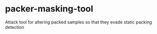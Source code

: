 # packer-masking-tool
Attack tool for altering packed samples so that they evade static packing detection
